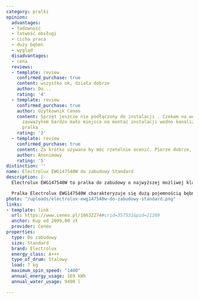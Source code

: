```yaml
---
category: pralki
opinion:
  advantages:
  - ładowność
  - łatwość obsługi
  - cicha praca
  - duży bęben
  - wygląd
  disadvantages:
  - cena
  reviews:
  - template: review
    confirmed_purchase: true
    content: wszystko ok, działa dobrze
    author: Do...
    rating: '4'
  - template: review
    confirmed_purchase: true
    author: Użytkownik Ceneo
    content: Sprzęt jeszcze nie podłączony do instalacji . Czekam na weekend..to ci
      zauważyłem bardzo mało miejsca na montaż instalacji wodno kanalizacyjnej za
      pralka .
    rating: '3'
  - template: review
    confirmed_purchase: true
    content: Za krótko używana by móc rzetelnie ocenić. Pierze dobrze, bez problemów.
    author: Anonimowy
    rating: '5'
distinction: ''
name: Electrolux EWG147540W do zabudowy Standard
description: |-
  Electrolux EWG147540W to pralka do zabudowy o najwyższej możliwej klasie energetycznej A+++. Producent wyposażył urządzenie w system Direct Spray, który spryskując bieliznę podczas prania, ogranicza ilość zużywanej wody i sprawia, że czynność ta jest delikatna. Pralka posiada również funkcję Time Manager, która pozwala użytkownikowi na dostosowanie czasu prania do indywidualnych potrzeb.

  Pralka Electrolux EWG147540W charakteryzuje się dużą pojemnością bębna, co umożliwia nastawienie większej ilości prania. Takie rozwiązanie sprawia, że ubrań nie trzeba prać tak często, jak w przypadku mniejszych modeli. Urządzenie wyposażono w silnik inwerterowy, który pracuje cicho i wydajnie. Producent oferuje dziesięcioletnią gwarancję na ten element. Pralka posiada funkcję automatycznego dopasowywania ilości pobieranej wody, energii oraz czasu do ilości prania do potrzeb użytkownika. Dzięki temu nie trzeba się martwić o załadowanie całego bębna. Pralka wypierze efektywnie zarówno połowę wsadu, jak i cały.
photo: "/uploads/electrolux-ewg147540w-do-zabudowy-standard.png"
links:
- template: link
  url: https://www.ceneo.pl/16632274#crid=357531&pid=21269
  anchor: Kup od 2099,00 zł
  provider: Ceneo
properties:
  type: Do zabudowy
  size: Standard
  brand: Electrolux
  energy_class: A+++
  type_of_drum: Stalowy
  load: 7 kg
  maximum_spin_speed: "1400"
  annual_energy_usage: 169 kWh
  annual_water_usage: 9490 l

---
```

